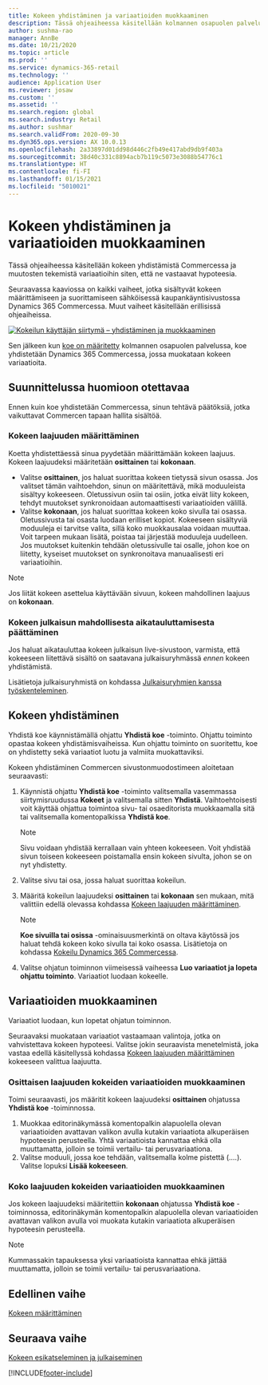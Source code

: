 ```yaml
---
title: Kokeen yhdistäminen ja variaatioiden muokkaaminen
description: Tässä ohjeaiheessa käsitellään kolmannen osapuolen palvelussa olevan kokeen yhdistämistä Dynamics 365 Commerceen ja kokeen variaatioiden muokkaamista.
author: sushma-rao
manager: AnnBe
ms.date: 10/21/2020
ms.topic: article
ms.prod: ''
ms.service: dynamics-365-retail
ms.technology: ''
audience: Application User
ms.reviewer: josaw
ms.custom: ''
ms.assetid: ''
ms.search.region: global
ms.search.industry: Retail
ms.author: sushmar
ms.search.validFrom: 2020-09-30
ms.dyn365.ops.version: AX 10.0.13
ms.openlocfilehash: 2a33897d01dd98d446c2fb49e417abd9db9f403a
ms.sourcegitcommit: 38d40c331c8894acb7b119c5073e3088b54776c1
ms.translationtype: HT
ms.contentlocale: fi-FI
ms.lasthandoff: 01/15/2021
ms.locfileid: "5010021"
---
```

# <a name="connect-an-experiment-and-edit-variations"></a>Kokeen yhdistäminen ja variaatioiden muokkaaminen

Tässä ohjeaiheessa käsitellään kokeen yhdistämistä Commercessa ja muutosten tekemistä variaatioihin siten, että ne vastaavat hypoteesia. 

Seuraavassa kaaviossa on kaikki vaiheet, jotka sisältyvät kokeen määrittämiseen ja suorittamiseen sähköisessä kaupankäyntisivustossa Dynamics 365 Commercessa. Muut vaiheet käsitellään erillisissä ohjeaiheissa.

[ ![Kokeilun käyttäjän siirtymä – yhdistäminen ja muokkaaminen](./media/experimentation_connect_edit.svg) ](./media/experimentation_connect_edit.svg#lightbox)

Sen jälkeen kun [koe on määritetty](experimentation-setup.md) kolmannen osapuolen palvelussa, koe yhdistetään Dynamics 365 Commercessa, jossa muokataan kokeen variaatioita.

## <a name="planning-considerations"></a>Suunnittelussa huomioon otettavaa

Ennen kuin koe yhdistetään Commercessa, sinun tehtävä päätöksiä, jotka vaikuttavat Commercen tapaan hallita sisältöä.

### <a name="determine-the-scope-of-your-experiment"></a>Kokeen laajuuden määrittäminen
Koetta yhdistettäessä sinua pyydetään määrittämään kokeen laajuus. Kokeen laajuudeksi määritetään **osittainen** tai **kokonaan**.
- Valitse **osittainen**, jos haluat suorittaa kokeen tietyssä sivun osassa. Jos valitset tämän vaihtoehdon, sinun on määritettävä, mikä moduuleista sisältyy kokeeseen. Oletussivun osiin tai osiin, jotka eivät liity kokeen, tehdyt muutokset synkronoidaan automaattisesti variaatioiden välillä.
- Valitse **kokonaan**, jos haluat suorittaa kokeen koko sivulla tai osassa. Oletussivusta tai osasta luodaan erilliset kopiot. Kokeeseen sisältyviä moduuleja ei tarvitse valita, sillä koko muokkausalaa voidaan muuttaa. Voit tarpeen mukaan lisätä, poistaa tai järjestää moduuleja uudelleen. Jos muutokset kuitenkin tehdään oletussivulle tai osalle, johon koe on liitetty, kyseiset muutokset on synkronoitava manuaalisesti eri variaatioihin.

<!-- not to editors, we're adding an image here to illustrate the difference. it will help.) -->

> [!NOTE]
> Jos liität kokeen asettelua käyttävään sivuun, kokeen mahdollinen laajuus on **kokonaan**.

### <a name="decide-if-you-want-to-schedule-when-your-experiment-is-published"></a>Kokeen julkaisun mahdollisesta aikatauluttamisesta päättäminen
Jos haluat aikatauluttaa kokeen julkaisun live-sivustoon, varmista, että kokeeseen liitettävä sisältö on saatavana julkaisuryhmässä *ennen* kokeen yhdistämistä. 

Lisätietoja julkaisuryhmistä on kohdassa [Julkaisuryhmien kanssa työskenteleminen](publish-groups.md).


## <a name="connect-your-experiment"></a>Kokeen yhdistäminen
Yhdistä koe käynnistämällä ohjattu **Yhdistä koe** -toiminto. Ohjattu toiminto opastaa kokeen yhdistämisvaiheissa. Kun ohjattu toiminto on suoritettu, koe on yhdistetty sekä variaatiot luotu ja valmiita muokattaviksi.

Kokeen yhdistäminen Commercen sivustonmuodostimeen aloitetaan seuraavasti:

1. Käynnistä ohjattu **Yhdistä koe** -toiminto valitsemalla vasemmassa siirtymisruudussa **Kokeet** ja valitsemalla sitten **Yhdistä**. Vaihtoehtoisesti voit käyttää ohjattua toimintoa sivu- tai osaeditorista muokkaamalla sitä tai valitsemalla komentopalkissa **Yhdistä koe**.

    > [!NOTE]
    > Sivu voidaan yhdistää kerrallaan vain yhteen kokeeseen. Voit yhdistää sivun toiseen kokeeseen poistamalla ensin kokeen sivulta, johon se on nyt yhdistetty.

1. Valitse sivu tai osa, jossa haluat suorittaa kokeilun.
1. Määritä kokeilun laajuudeksi **osittainen** tai **kokonaan** sen mukaan, mitä valittiin edellä olevassa kohdassa [Kokeen laajuuden määrittäminen](#determine-the-scope-of-your-experiment).
    > [!NOTE]
    > **Koe sivuilla tai osissa** -ominaisuusmerkintä on oltava käytössä jos haluat tehdä kokeen koko sivulla tai koko osassa. Lisätietoja on kohdassa [Kokeilu Dynamics 365 Commercessa](experimentation-overview.md).
    
1. Valitse ohjatun toiminnon viimeisessä vaiheessa **Luo variaatiot ja lopeta ohjattu toiminto**. Variaatiot luodaan kokeelle. 

## <a name="edit-your-variations"></a>Variaatioiden muokkaaminen
Variaatiot luodaan, kun lopetat ohjatun toiminnon. 

Seuraavaksi muokataan variaatiot vastaamaan valintoja, jotka on vahvistettava kokeen hypoteesi. Valitse jokin seuraavista menetelmistä, joka vastaa edellä käsitellyssä kohdassa [Kokeen laajuuden määrittäminen](#determine-the-scope-of-your-experiment) kokeeseen valittua laajuutta.

### <a name="edit-variations-for-experiments-with-partial-scope"></a>Osittaisen laajuuden kokeiden variaatioiden muokkaaminen
Toimi seuraavasti, jos määritit kokeen laajuudeksi **osittainen** ohjatussa **Yhdistä koe** -toiminnossa.

1. Muokkaa editorinäkymässä komentopalkin alapuolella olevan variaatioiden avattavan valikon avulla kutakin variaatiota alkuperäisen hypoteesin perusteella. Yhtä variaatioista kannattaa ehkä olla muuttamatta, jolloin se toimii vertailu- tai perusvariaationa.
1. Valitse moduuli, jossa koe tehdään, valitsemalla kolme pistettä (....). Valitse lopuksi **Lisää kokeeseen**.

### <a name="edit-variations-for-experiments-with-entire-scope"></a>Koko laajuuden kokeiden variaatioiden muokkaaminen
Jos kokeen laajuudeksi määritettiin **kokonaan** ohjatussa **Yhdistä koe** -toiminnossa, editorinäkymän komentopalkin alapuolella olevan variaatioiden avattavan valikon avulla voi muokata kutakin variaatiota alkuperäisen hypoteesin perusteella. 

> [!NOTE]
> Kummassakin tapauksessa yksi variaatioista kannattaa ehkä jättää muuttamatta, jolloin se toimii vertailu- tai perusvariaationa.

## <a name="previous-step"></a>Edellinen vaihe
[Kokeen määrittäminen](experimentation-setup.md) 


## <a name="next-step"></a>Seuraava vaihe
[Kokeen esikatseleminen ja julkaiseminen](experimentation-preview-publish.md)


[!INCLUDE[footer-include](../includes/footer-banner.md)]